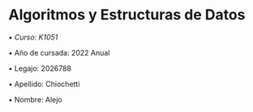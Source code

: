 # Algoritmos y Estructuras de Datos

• *Curso: K1051*

• Año de cursada: 2022 Anual

• Legajo: 2026788

• Apellido: Chiochetti

• Nombre: Alejo
